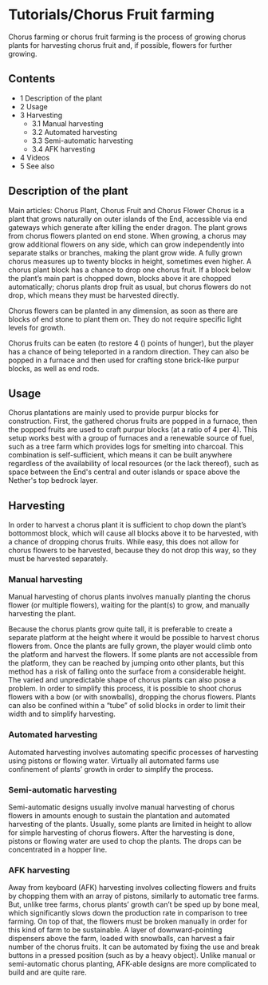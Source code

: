 # Tutorials/Chorus Fruit farming
Chorus farming or chorus fruit farming is the process of growing chorus plants for harvesting chorus fruit and, if possible, flowers for further growing.

## Contents
- 1 Description of the plant
- 2 Usage
- 3 Harvesting
	- 3.1 Manual harvesting
	- 3.2 Automated harvesting
	- 3.3 Semi-automatic harvesting
	- 3.4 AFK harvesting
- 4 Videos
- 5 See also

## Description of the plant
Main articles: Chorus Plant, Chorus Fruit and Chorus Flower
Chorus is a plant that grows naturally on outer islands of the End, accessible via end gateways which generate after killing the ender dragon. The plant grows from chorus flowers planted on end stone. When growing, a chorus may grow additional flowers on any side, which can grow independently into separate stalks or branches, making the plant grow wide. A fully grown chorus measures up to twenty blocks in height, sometimes even higher. A chorus plant block has a chance to drop one chorus fruit. If a block below the plant’s main part is chopped down, blocks above it are chopped automatically; chorus plants drop fruit as usual, but chorus flowers do not drop, which means they must be harvested directly.

Chorus flowers can be planted in any dimension, as soon as there are blocks of end stone to plant them on. They do not require specific light levels for growth.

Chorus fruits can be eaten (to restore 4 () points of hunger), but the player has a chance of being teleported in a random direction. They can also be popped in a furnace and then used for crafting stone brick-like purpur blocks, as well as end rods.

## Usage
Chorus plantations are mainly used to provide purpur blocks for construction. First, the gathered chorus fruits are popped in a furnace, then the popped fruits are used to craft purpur blocks (at a ratio of 4 per 4). This setup works best with a group of furnaces and a renewable source of fuel, such as a tree farm which provides logs for smelting into charcoal. This combination is self-sufficient, which means it can be built anywhere regardless of the availability of local resources (or the lack thereof), such as space between the End's central and outer islands or space above the Nether's top bedrock layer.

## Harvesting
In order to harvest a chorus plant it is sufficient to chop down the plant’s bottommost block, which will cause all blocks above it to be harvested, with a chance of dropping chorus fruits. While easy, this does not allow for chorus flowers to be harvested, because they do not drop this way, so they must be harvested separately.

### Manual harvesting
Manual harvesting of chorus plants involves manually planting the chorus flower (or multiple flowers), waiting for the plant(s) to grow, and manually harvesting the plant.


Because the chorus plants grow quite tall, it is preferable to create a separate platform at the height where it would be possible to harvest chorus flowers from. Once the plants are fully grown, the player would climb onto the platform and harvest the flowers. If some plants are not accessible from the platform, they can be reached by jumping onto other plants, but this method has a risk of falling onto the surface from a considerable height. The varied and unpredictable shape of chorus plants can also pose a problem. In order to simplify this process, it is possible to shoot chorus flowers with a bow (or with snowballs), dropping the chorus flowers. Plants can also be confined within a “tube” of solid blocks in order to limit their width and to simplify harvesting.

### Automated harvesting
Automated harvesting involves automating specific processes of harvesting using pistons or flowing water. Virtually all automated farms use confinement of plants’ growth in order to simplify the process.

### Semi-automatic harvesting
Semi-automatic designs usually involve manual harvesting of chorus flowers in amounts enough to sustain the plantation and automated harvesting of the plants. Usually, some plants are limited in height to allow for simple harvesting of chorus flowers. After the harvesting is done, pistons or flowing water are used to chop the plants. The drops can be concentrated in a hopper line.

### AFK harvesting
Away from keyboard (AFK) harvesting involves collecting flowers and fruits by chopping them with an array of pistons, similarly to automatic tree farms. But, unlike tree farms, chorus plants’ growth can’t be sped up by bone meal, which significantly slows down the production rate in comparison to tree farming. On top of that, the flowers must be broken manually in order for this kind of farm to be sustainable. A layer of downward-pointing dispensers above the farm, loaded with snowballs, can harvest a fair number of the chorus fruits. It can be automated by fixing the use and break buttons in a pressed position (such as by a heavy object). Unlike manual or semi-automatic chorus planting, AFK-able designs are more complicated to build and are quite rare.

